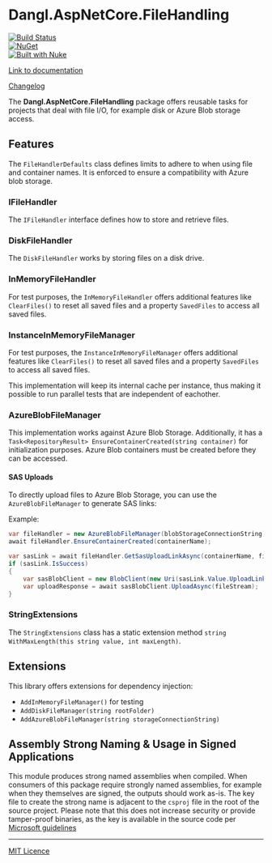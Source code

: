 # Dangl.AspNetCore.FileHandling

[![Build Status](https://jenkins.dangl.me/buildStatus/icon?job=Dangl.AspNetCore.FileHandling/develop)](https://jenkins.dangl.me/job/Dangl.AspNetCore.FileHandling/)  
[![NuGet](https://img.shields.io/nuget/v/Dangl.AspNetCore.FileHandling.svg)](https://www.nuget.org/packages/Dangl.AspNetCore.FileHandling)  
[![Built with Nuke](http://nuke.build/rounded)](https://www.nuke.build)

[Link to documentation](https://docs.dangl-it.com/Projects/Dangl.AspNetCore.FileHandling)

[Changelog](./CHANGELOG.md)

The **Dangl.AspNetCore.FileHandling** package offers reusable tasks for projects that deal with file I/O, for example disk or Azure Blob storage access.

## Features

The `FileHandlerDefaults` class defines limits to adhere to when using file and container names. It is enforced to ensure a compatibility with Azure blob storage.

### IFileHandler

The `IFileHandler` interface defines how to store and retrieve files.

### DiskFileHandler

The `DiskFileHandler` works by storing files on a disk drive.

### InMemoryFileHandler

For test purposes, the `InMemoryFileHandler` offers additional features like `ClearFiles()` to reset all saved files and a property `SavedFiles` to access all saved files.

### InstanceInMemoryFileManager

For test purposes, the `InstanceInMemoryFileManager` offers additional features like `ClearFiles()` to reset all saved files and a property `SavedFiles` to access all saved files.

This implementation will keep its internal cache per instance, thus making it possible to run parallel tests that are independent of eachother.

### AzureBlobFileManager

This implementation works against Azure Blob Storage. Additionally, it has a `Task<RepositoryResult> EnsureContainerCreated(string container)` for initialization purposes.
Azure Blob containers must be created before they can be accessed.

#### SAS Uploads

To directly upload files to Azure Blob Storage, you can use the `AzureBlobFileManager` to generate SAS links:

Example:

```csharp
var fileHandler = new AzureBlobFileManager(blobStorageConnectionString);
await fileHandler.EnsureContainerCreated(containerName);

var sasLink = await fileHandler.GetSasUploadLinkAsync(containerName, fileName);
if (sasLink.IsSuccess)
{
    var sasBlobClient = new BlobClient(new Uri(sasLink.Value.UploadLink));
    var uploadResponse = await sasBlobClient.UploadAsync(fileStream);
}
```

### StringExtensions

The `StringExtensions` class has a static extension method `string WithMaxLength(this string value, int maxLength)`.

## Extensions

This library offers extensions for dependency injection:
* `AddInMemoryFileManager()` for testing
* `AddDiskFileManager(string rootFolder)`
* `AddAzureBlobFileManager(string storageConnectionString)`

## Assembly Strong Naming & Usage in Signed Applications

This module produces strong named assemblies when compiled. When consumers of this package require strongly named assemblies, for example when they
themselves are signed, the outputs should work as-is.
The key file to create the strong name is adjacent to the `csproj` file in the root of the source project. Please note that this does not increase
security or provide tamper-proof binaries, as the key is available in the source code per 
[Microsoft guidelines](https://msdn.microsoft.com/en-us/library/wd40t7ad(v=vs.110).aspx)

---

[MIT Licence](LICENCE.md)
